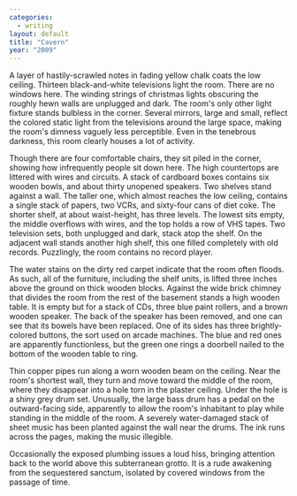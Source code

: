 ```yaml
---
categories:
  - writing
layout: default
title: "Cavern"
year: "2009"
---
```

A layer of hastily-scrawled notes in fading yellow chalk coats the low ceiling.  Thirteen black-and-white televisions light the room.  There are no windows here.  The winding strings of christmas lights obscuring the roughly hewn walls are unplugged and dark.  The room's only other light fixture stands bulbless in the corner.  Several mirrors, large and small, reflect the colored static light from the televisions around the large space, making the room's dimness vaguely less perceptible.  Even in the tenebrous darkness, this room clearly houses a lot of activity.

Though there are four comfortable chairs, they sit piled in the corner, showing how infrequently people sit down here.  The high countertops are littered with wires and circuits.  A stack of cardboard boxes contains six wooden bowls, and about thirty unopened speakers.  Two shelves stand against a wall.  The taller one, which almost reaches the low ceiling, contains a single stack of papers, two VCRs, and sixty-four cans of diet coke.  The shorter shelf, at about waist-height, has three levels.  The lowest sits empty, the middle overflows with wires, and the top holds a row of VHS tapes.  Two television sets, both unplugged and dark, stack atop the shelf.  On the adjacent wall stands another high shelf, this one filled completely with old records.  Puzzlingly, the room contains no record player.

<!--more-->

The water stains on the dirty red carpet indicate that the room often floods.  As such, all of the furniture, including the shelf units, is lifted three inches above the ground on thick wooden blocks.  Against the wide brick chimney that divides the room from the rest of the basement stands a high wooden table.  It is empty but for a stack of CDs, three blue paint rollers, and a brown wooden speaker.  The back of the speaker has been removed, and one can see that its bowels have been replaced.  One of its sides has three brightly-colored buttons, the sort used on arcade machines.  The blue and red ones are apparently functionless, but the green one rings a doorbell nailed to the bottom of the wooden table to ring.

Thin copper pipes run along a worn wooden beam on the ceiling.  Near the room's shortest wall, they turn and move toward the middle of the room, where they disappear into a hole torn in the plaster ceiling.  Under the hole is a shiny grey drum set.  Unusually, the large bass drum has a pedal on the outward-facing side, apparently to allow the room's inhabitant to play while standing in the middle of the room.  A severely water-damaged stack of sheet music has been planted against the wall near the drums.  The ink runs across the pages, making the music illegible.

Occasionally the exposed plumbing issues a loud hiss, bringing attention back to the world above this subterranean grotto.  It is a rude awakening from the sequestered sanctum, isolated by covered windows from the passage of time.
